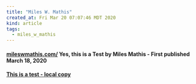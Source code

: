 ```yaml
---
title: "Miles W. Mathis"
created_at: Fri Mar 20 07:07:46 MDT 2020
kind: article
tags:
  - miles_w_mathis
---
```


<h4>
  <a href="http://mileswmathis.com/test.pdf" target="_blank">mileswmathis.com/</a>
  Yes, this is a Test by Miles Mathis - First published March 18, 2020
</h4>

<h4>
  <a href="/home/craig/dev/nanoc_blog/blog/content/assets/pdf" target="_blank">This is a test - local copy</a>
</h4>

<!--
html boilerplate fragments
<a href="" target="_blank"></a>
<a name=""></a>
<img src="" width="400px">
<ul>
  <li></li>
  <li><a href="" target="_blank"></a></li>
</ul>
<pre>
</pre>
<p style="margin-bottom: 2em;"></p>
<hr style="border: 0; height: 3px; background: #333; background-image: linear-gradient(to right, #ccc, #333, #ccc);">
<pre><code>
</code></pre>
<math xmlns='http://www.w3.org/1998/Math/MathML' display='block'>
</math>
:-->
